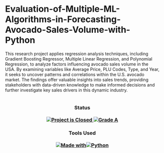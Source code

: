# Evaluation-of-Multiple-ML-Algorithms-in-Forecasting-Avocado-Sales-Volume-with-Python
This research project applies regression analysis techniques, including Gradient Boosting Regressor, Multiple Linear Regression, and Polynomial Regression, to analyze factors influencing avocado sales volume in the USA. By examining variables like Average Price, PLU Codes, Type, and Year, it seeks to uncover patterns and correlations within the U.S. avocado market. The findings offer valuable insights into sales trends, providing stakeholders with data-driven knowledge to make informed decisions and further investigate key sales drivers in this dynamic industry.
#

<H3 align="center">
  Status<br><br>
  <a href=#>
    <img src="https://img.shields.io/badge/Project_Status-Closed-red.svg" alt="Project is Closed">
  </a>
  <a href=#>
    <img src="https://img.shields.io/badge/Final_Grade-A-green.svg" alt="Grade A">
  </a>
</H3>

<H3 align="center">
  Tools Used<br><br>
  <a href=#>
<img src="https://img.shields.io/badge/Made%20with-lightgrey?style=for-the-badge" alt="Made with"><img src="https://img.shields.io/badge/Python-3776AB?style=for-the-badge&logo=python&logoColor=white" alt="Python">
  </a>
</H3>

